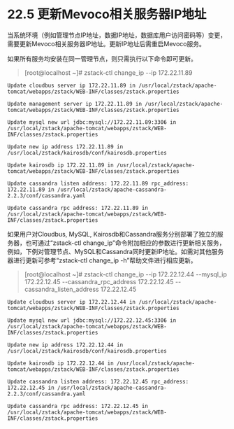 # 22.5 更新Mevoco相关服务器IP地址

当系统环境（例如管理节点IP地址，数据IP地址，数据库用户访问密码等）变更，需要更新Mevoco相关服务器IP地址。更新IP地址后需重启Mevoco服务。

如果所有服务均安装在同一管理节点，则只需执行以下命令即可更新。

> [root@localhost ~]# zstack-ctl change_ip --ip 172.22.11.89

`Update cloudbus server ip 172.22.11.89 in /usr/local/zstack/apache-tomcat/webapps/zstack/WEB-INF/classes/zstack.properties`

`Update management server ip 172.22.11.89 in /usr/local/zstack/apache-tomcat/webapps/zstack/WEB-INF/classes/zstack.properties`

`Update mysql new url jdbc:mysql://172.22.11.89:3306 in /usr/local/zstack/apache-tomcat/webapps/zstack/WEB-INF/classes/zstack.properties`

`Update new ip address 172.22.11.89 in /usr/local/zstack/kairosdb/conf/kairosdb.properties`

`Update kairosdb ip 172.22.11.89 in /usr/local/zstack/apache-tomcat/webapps/zstack/WEB-INF/classes/zstack.properties`

`Update cassandra listen address: 172.22.11.89 rpc_address: 172.22.11.89 in /usr/local/zstack/apache-cassandra-2.2.3/conf/cassandra.yaml`

`Update cassandra rpc address: 172.22.11.89 in /usr/local/zstack/apache-tomcat/webapps/zstack/WEB-INF/classes/zstack.properties`

如果用户对Cloudbus, MySQL, Kairosdb和Cassandra服务分别部署了独立的服务器，也可通过“zstack-ctl change_ip”命令附加相应的参数进行更新相关服务，例如，下例对管理节点、MySQL和Cassandra同时更新IP地址。如需对其他服务器进行更新可参考“zstack-ctl change_ip -h”帮助文件进行相应更新。

> [root@localhost ~]# zstack-ctl change_ip --ip 172.22.12.44 --mysql_ip 172.22.12.45 --cassandra_rpc_address 172.22.12.45 --cassandra_listen_address 172.22.12.45

`Update cloudbus server ip 172.22.12.44 in /usr/local/zstack/apache-tomcat/webapps/zstack/WEB-INF/classes/zstack.properties`

`Update mysql new url jdbc:mysql://172.22.12.45:3306 in /usr/local/zstack/apache-tomcat/webapps/zstack/WEB-INF/classes/zstack.properties`

`Update new ip address 172.22.12.44 in /usr/local/zstack/kairosdb/conf/kairosdb.properties`

`Update kairosdb ip 172.22.12.44 in /usr/local/zstack/apache-tomcat/webapps/zstack/WEB-INF/classes/zstack.properties`

`Update cassandra listen address: 172.22.12.45 rpc_address: 172.22.12.45 in /usr/local/zstack/apache-cassandra-2.2.3/conf/cassandra.yaml`

`Update cassandra rpc address: 172.22.12.45 in /usr/local/zstack/apache-tomcat/webapps/zstack/WEB-INF/classes/zstack.properties`
